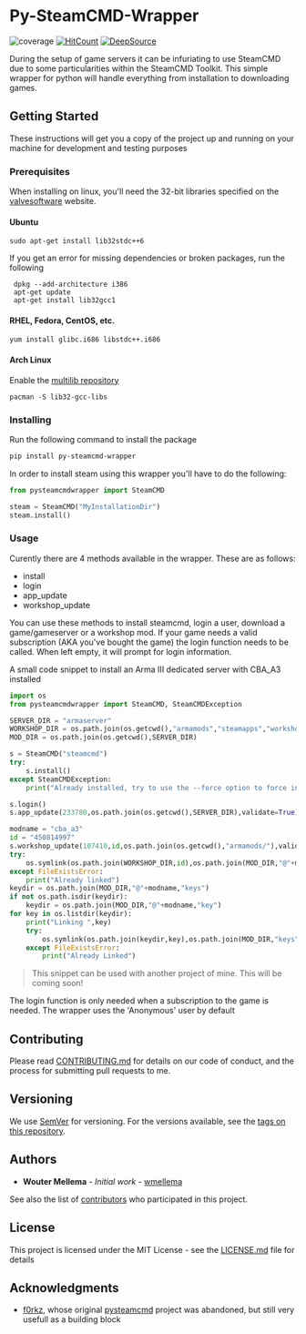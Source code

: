 # Py-SteamCMD-Wrapper
![coverage](https://img.shields.io/badge/coverage-68%25-yellowgreen)
[![HitCount](http://hits.dwyl.com/wmellema/Py-SteamCMD-Wrapper.svg)](http://hits.dwyl.com/wmellema/Py-SteamCMD-Wrapper)
[![DeepSource](https://deepsource.io/gh/wmellema/Py-SteamCMD-Wrapper.svg/?label=active+issues&show_trend=true&token=8nt7sgsxmpk2mYkD6jI_9K0R)](https://deepsource.io/gh/wmellema/Py-SteamCMD-Wrapper/?ref=repository-badge)

During the setup of game servers it can be infuriating to use SteamCMD due to some particularities within the SteamCMD Toolkit. This simple wrapper for python will handle everything from installation to downloading games.

## Getting Started

These instructions will get you a copy of the project up and running on your machine for development and testing purposes

### Prerequisites
When installing on linux, you'll need the 32-bit libraries specified on the [valvesoftware](https://developer.valvesoftware.com/wiki/SteamCMD#32-bit_libraries_on_64-bit_Linux_systems) website.

#### Ubuntu
```
sudo apt-get install lib32stdc++6
```
If you get an error for missing dependencies or broken packages, run the following
```
 dpkg --add-architecture i386
 apt-get update
 apt-get install lib32gcc1
 ```
 #### RHEL, Fedora, CentOS, etc.
 ```
 yum install glibc.i686 libstdc++.i686
```

#### Arch Linux
Enable the [multilib repository](https://wiki.archlinux.org/index.php/Multilib)
```
pacman -S lib32-gcc-libs
```

### Installing

Run the following command to install the package
```bash
pip install py-steamcmd-wrapper
```

In order to install steam using this wrapper you'll have to do the following:
``` python
from pysteamcmdwrapper import SteamCMD

steam = SteamCMD("MyInstallationDir")
steam.install()
```

### Usage
Curently there are 4 methods available in the wrapper. These are as follows:
- install
- login
- app_update
- workshop_update

You can use these methods to install steamcmd, login a user, download a game/gameserver or a workshop mod.
If your game needs a valid subscription (AKA you've bought the game) the login function needs to be called. When left empty, it will prompt for login information.

A small code snippet to install an Arma III dedicated server with CBA_A3 installed
```python
import os
from pysteamcmdwrapper import SteamCMD, SteamCMDException

SERVER_DIR = "armaserver"
WORKSHOP_DIR = os.path.join(os.getcwd(),"armamods","steamapps","workshop","content","107410")
MOD_DIR = os.path.join(os.getcwd(),SERVER_DIR)

s = SteamCMD("steamcmd")
try:
    s.install()
except SteamCMDException:
    print("Already installed, try to use the --force option to force installation")

s.login()
s.app_update(233780,os.path.join(os.getcwd(),SERVER_DIR),validate=True)

modname = "cba_a3"
id = "450814997"
s.workshop_update(107410,id,os.path.join(os.getcwd(),"armamods/"),validate=True)
try:
    os.symlink(os.path.join(WORKSHOP_DIR,id),os.path.join(MOD_DIR,"@"+modname))
except FileExistsError:
    print("Already linked")
keydir = os.path.join(MOD_DIR,"@"+modname,"keys")
if not os.path.isdir(keydir):
    keydir = os.path.join(MOD_DIR,"@"+modname,"key")
for key in os.listdir(keydir):
    print("Linking ",key)
    try:
        os.symlink(os.path.join(keydir,key),os.path.join(MOD_DIR,"keys",key))
    except FileExistsError:
        print("Already Linked")
```

> This snippet can be used with another project of mine. This will be coming soon!

The login function is only needed when a subscription to the game is needed. The wrapper uses the 'Anonymous' user by default

## Contributing

Please read [CONTRIBUTING.md](https://gist.github.com/wmellema/39a671fa6c6ffda66b4bd689f53c57f1) for details on our code of conduct, and the process for submitting pull requests to me.

## Versioning

We use [SemVer](http://semver.org/) for versioning. For the versions available, see the [tags on this repository](#).

## Authors

* **Wouter Mellema** - *Initial work* - [wmellema](https://github.com/wmellema)

See also the list of [contributors](https://github.com/wmellema/Py-SteamCMD-Wrapper/contributors) who participated in this project.

## License

This project is licensed under the MIT License - see the [LICENSE.md](LICENSE.md) file for details

## Acknowledgments

* [f0rkz](https://github.com/f0rkz), whose original [pysteamcmd](https://github.com/f0rkz/pysteamcmd) project was abandoned, but still very usefull as a building block
